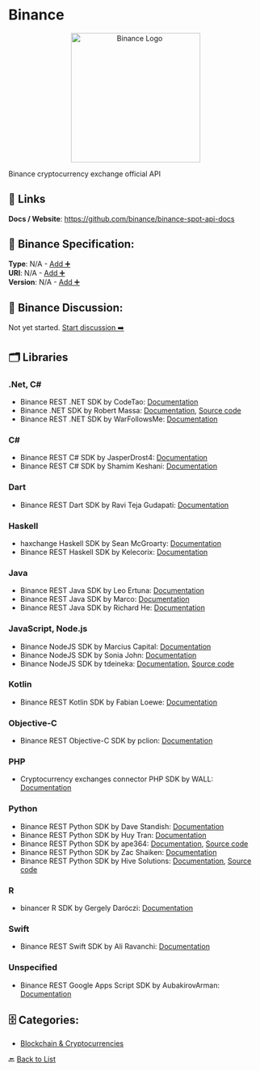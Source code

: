 # Binance
<p align="center">
    <img width="256" src="https://raw.githubusercontent.com/apis-list/apis-list/main/apis/binance/logo_256x256.png" alt="Binance Logo"/>
</p>
Binance cryptocurrency exchange official API

##  🔗 Links
**Docs / Website**: https://github.com/binance/binance-spot-api-docs

## 🧬 Binance Specification:
**Type**: N/A - [Add ➕](https://github.com/apis-list/apis-list/edit/main/apis.yaml#L1385)  
**URI**: N/A - [Add ➕](https://github.com/apis-list/apis-list/edit/main/apis.yaml#L1385)  
**Version**: N/A - [Add ➕](https://github.com/apis-list/apis-list/edit/main/apis.yaml#L1385)

## 💬 Binance Discussion:
Not yet started. [Start discussion ➡️](https://github.com/apis-list/apis-list/discussions/new)

## 🗂️ Libraries
### .Net, C#
- Binance REST .NET SDK by CodeTao: [Documentation](https://github.com/CodeTao/Binance.Api)
- Binance .NET SDK by Robert Massa: [Documentation](https://github.com/Grepsy/BinanceService), [Source code](https://www.nuget.org/packages/BinanceService)
- Binance REST .NET SDK by WarFollowsMe: [Documentation](https://github.com/WarFollowsMe/NetBinance)
### C#
- Binance REST C# SDK by JasperDrost4: [Documentation](https://github.com/JasperDrost4/BinanceApiDataRetriever)
- Binance REST C# SDK by Shamim Keshani: [Documentation](https://github.com/jeot/BinanceApi_CSharp)
### Dart
- Binance REST Dart SDK by Ravi Teja Gudapati: [Documentation](https://github.com/tejainece/binance_api.dart)
### Haskell
- haxchange Haskell SDK by Sean McGroarty: [Documentation](https://github.com/mcgizzle/haxchange)
- Binance REST Haskell SDK by Kelecorix: [Documentation](https://github.com/kelecorix/api-binance)
### Java
- Binance REST Java SDK by Leo Ertuna: [Documentation](https://github.com/JPLeoRX/binance4j)
- Binance REST Java SDK by Marco: [Documentation](https://github.com/VaultDeveloper/binance-java-client)
- Binance REST Java SDK by Richard He: [Documentation](https://github.com/richardyc/Binance-API-Challenge)
### JavaScript, Node.js
- Binance NodeJS SDK by Marcius Capital: [Documentation](https://github.com/marcius-capital/binance-api)
- Binance NodeJS SDK by Sonia John: [Documentation](https://github.com/realChainLife/Binance-API)
- Binance NodeJS SDK by tdeineka: [Documentation](https://github.com/tdeineka/node-binance-us-api), [Source code](https://www.npmjs.com/package/node-binance-api)
### Kotlin
- Binance REST Kotlin SDK by Fabian Loewe: [Documentation](https://github.com/hyronx/binance-api-kotlin)
### Objective-C
- Binance REST Objective-C SDK by pclion: [Documentation](https://github.com/pclion/BinanceAPIForOC)
### PHP
- Cryptocurrency exchanges connector PHP SDK by WALL: [Documentation](https://github.com/wall-one/exchange-connector)
### Python
- Binance REST Python SDK by Dave Standish: [Documentation](https://github.com/machine-uprising/api-Binance)
- Binance REST Python SDK by Huy Tran: [Documentation](https://github.com/mrhuytran/bnb-api-wrapper)
- Binance REST Python SDK by ape364: [Documentation](https://github.com/ape364/aiobinance), [Source code](https://pypi.org/project/aiobinance/)
- Binance REST Python SDK by Zac Shaiken: [Documentation](https://github.com/shaikezr/binance-bot)
- Binance REST Python SDK by Hive Solutions: [Documentation](https://github.com/hivesolutions/binance_api), [Source code](https://pypi.org/project/binance_api/)
### R
- binancer R SDK by Gergely Daróczi: [Documentation](https://github.com/daroczig/binancer)
### Swift
- Binance REST Swift SDK by Ali Ravanchi: [Documentation](https://github.com/ravanchi/BinanceSwift)
### Unspecified
- Binance REST Google Apps Script SDK by AubakirovArman: [Documentation](https://github.com/AubakirovArman/Binance_api_gas)


## 🗄️ Categories:
- [Blockchain & Cryptocurrencies](https://github.com/apis-list/apis-list#blockchain--cryptocurrencies-)

🔙  [Back to List](https://github.com/apis-list/apis-list)
